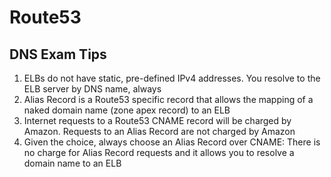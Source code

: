 # Route53

## DNS Exam Tips
1. ELBs do not have static, pre-defined IPv4 addresses.  You resolve to the ELB server by DNS name, always
1. Alias Record is a Route53 specific record that allows the mapping of a naked domain name (zone apex record) 
to an ELB
1. Internet requests to a Route53 CNAME record will be charged by Amazon.  Requests to an Alias Record are not 
charged by Amazon
1. Given the choice, always choose an Alias Record over CNAME:  There is no charge for Alias Record requests and 
it allows you to resolve a domain name to an ELB
